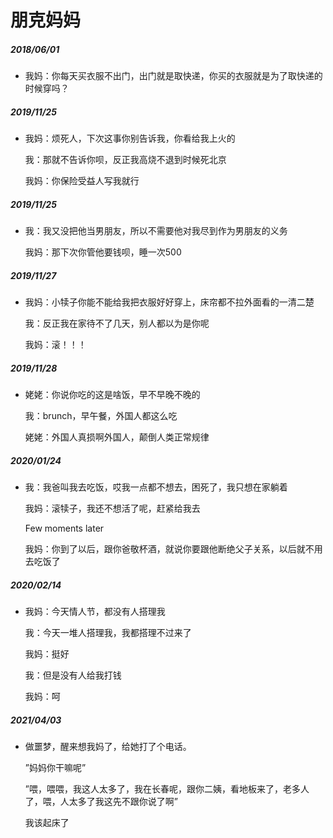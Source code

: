 # 朋克妈妈

##### 2018/06/01

- 我妈：你每天买衣服不出门，出门就是取快递，你买的衣服就是为了取快递的时候穿吗？

##### 2019/11/25

- 我妈：烦死人，下次这事你别告诉我，你看给我上火的

  我：那就不告诉你呗，反正我高烧不退到时候死北京

  我妈：你保险受益人写我就行

##### 2019/11/25

- 我：我又没把他当男朋友，所以不需要他对我尽到作为男朋友的义务

  我妈：那下次你管他要钱呗，睡一次500

##### 2019/11/27

- 我妈：小犊子你能不能给我把衣服好好穿上，床帘都不拉外面看的一清二楚

  我：反正我在家待不了几天，别人都以为是你呢

  我妈：滚！！！

##### 2019/11/28

- 姥姥：你说你吃的这是啥饭，早不早晚不晚的

  我：brunch，早午餐，外国人都这么吃

  姥姥：外国人真损啊外国人，颠倒人类正常规律


##### 2020/01/24

- 我：我爸叫我去吃饭，哎我一点都不想去，困死了，我只想在家躺着

  我妈：滚犊子，我还不想活了呢，赶紧给我去

  Few moments later

  我妈：你到了以后，跟你爸敬杯酒，就说你要跟他断绝父子关系，以后就不用去吃饭了

##### 2020/02/14

- 我妈：今天情人节，都没有人搭理我

  我：今天一堆人搭理我，我都搭理不过来了

  我妈：挺好

  我：但是没有人给我打钱

  我妈：呵

##### 2021/04/03

- 做噩梦，醒来想我妈了，给她打了个电话。

  ”妈妈你干嘛呢”

  ”喂，喂喂，我这人太多了，我在长春呢，跟你二姨，看地板来了，老多人了，喂，人太多了我这先不跟你说了啊”

  我该起床了  
